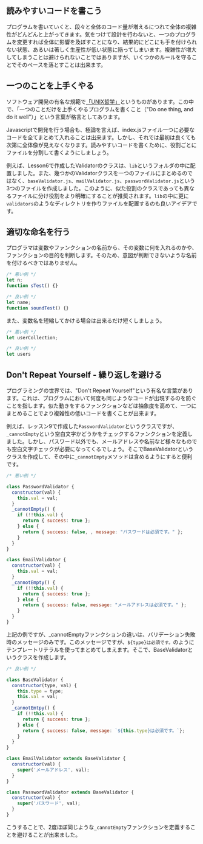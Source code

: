 ## 読みやすいコードを書こう

プログラムを書いていくと、段々と全体のコード量が増えるにつれて全体の複雑性がどんどんと上がってきます。気をつけて設計を行わないと、一つのプログラムを変更すれば全体に影響を及ぼすことになり、結果的にどこにも手を付けられない状態、あるいは著しく生産性が低い状態に陥ってしまいます。複雑性が増大してしまうことは避けられないことではありますが、いくつかのルールを守ることでそのペースを落とすことは出来ます。

## 一つのことを上手くやる

ソフトウェア開発の有名な規範で[「UNIX哲学」](https://ja.wikipedia.org/wiki/UNIX%E5%93%B2%E5%AD%A6)というものがあります。この中で、「一つのことだけを上手くやるプログラムを書くこと（"Do one thing, and do it well"）」という言葉が格言としてあります。

Javascriptで開発を行う場合も、極論を言えば、index.jsファイル一つに必要なコードを全てまとめて入れることは出来ます。しかし、それでは最初は良くても次第に全体像が見えなくなります。読みやすいコードを書くために、役割ごとにファイルを分割して書くようにしましょう。

例えば、Lesson6で作成したValidatorのクラスは、`lib`というフォルダの中に配置しました。また、幾つかのValidatorクラスを一つのファイルにまとめるのではなく、`baseValidator.js`、`mailValidator.js`、`passwordValidator.js`という3つのファイルを作成しました。このように、似た役割のクラスであっても異なるファイルに分け役割をより明確にすることが推奨されます。`lib`の中に更に`validators`のようなディレクトリを作りファイルを配置するのも良いアイデアです。

## 適切な命名を行う

プログラマは変数やファンクションの名前から、その変数に何を入れるのかや、ファンクションの目的を判断します。そのため、意図が判断できないような名前を付けるべきではありません。

```javascript
/* 悪い例 */
let n;
function sTest() {}

/* 良い例 */
let name;
function soundTest() {}
```

また、変数名を短縮してかける場合は出来るだけ短くしましょう。

```javascript
/* 悪い例 */
let userCollection;

/* 良い例 */
let users
```

## Don't Repeat Yourself - 繰り返しを避ける

プログラミングの世界では、"Don't Repeat Yourself"という有名な言葉があります。これは、プログラムにおいて何度も同じようなコードが出現するのを防ぐことを指します。似た動きをするファンクションなどは抽象度を高めて、一つにまとめることでより複雑性の低いコードを書くことが出来ます。

例えば、レッスン9で作成した`PasswordValidator`というクラスですが、`_cannotEmpty`という空白文字かどうかをチェックするファンクションを定義しました。しかし、パスワード以外でも、メールアドレスや名前など様々なものでも空白文字チェックが必要になってくるでしょう。そこでBaseValidatorというクラスを作成して、その中に`_cannotEmpty`メソッドは含めるようにすると便利です。

```javascript
/* 悪い例 */

class PasswordValidator {
  constructor(val) {
    this.val = val;
  }
  _cannotEmpty() {
    if (!!this.val) {
      return { success: true };
    } else {
      return { success: false, , message: "パスワードは必須です。" };
    }
  }
}

class EmailValidator {
  constructor(val) {
    this.val = val;
  }
  _cannotEmpty() {
    if (!!this.val) {
      return { success: true };
    } else {
      return { success: false, message: "メールアドレスは必須です。" };
    }
  }
}

```

上記の例ですが、_cannotEmptyファンクションの違いは、バリデーション失敗時のメッセージのみです。このメッセージですが、`${type}は必須です。`のようにテンプレートリテラルを使ってまとめてしまえます。そこで、BaseValidatorというクラスを作成します。

```javascript
/* 良い例 */

class BaseValidator {
  constructor(type, val) {
    this.type = type;
    this.val = val;
  }
  _cannotEmtpy() {
    if (!!this.val) {
      return { success: true };
    } else {
      return { success: false, message: `${this.type}は必須です。`};
    }
  }
}

class EmailValidator extends BaseValidator {
  constructor(val) {
    super('メールアドレス', val);
  }
}

class PasswordValidator extends BaseValidator {
  constructor(val) {
    super('パスワード', val);
  }
}
```

こうすることで、2度ほぼ同じような`_cannotEmpty`ファンクションを定義することを避けることが出来ました。
